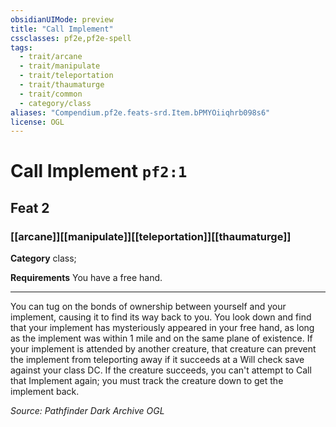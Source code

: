 ```yaml
---
obsidianUIMode: preview
title: "Call Implement"
cssclasses: pf2e,pf2e-spell
tags:
  - trait/arcane
  - trait/manipulate
  - trait/teleportation
  - trait/thaumaturge
  - trait/common
  - category/class
aliases: "Compendium.pf2e.feats-srd.Item.bPMYOiiqhrb098s6"
license: OGL
---
```

# Call Implement `pf2:1`
## Feat 2
### [[arcane]][[manipulate]][[teleportation]][[thaumaturge]]

**Category** class; 




**Requirements** You have a free hand.

* * *

You can tug on the bonds of ownership between yourself and your implement, causing it to find its way back to you. You look down and find that your implement has mysteriously appeared in your free hand, as long as the implement was within 1 mile and on the same plane of existence. If your implement is attended by another creature, that creature can prevent the implement from teleporting away if it succeeds at a Will check save against your class DC. If the creature succeeds, you can't attempt to Call that Implement again; you must track the creature down to get the implement back.

*Source: Pathfinder Dark Archive*
*OGL*